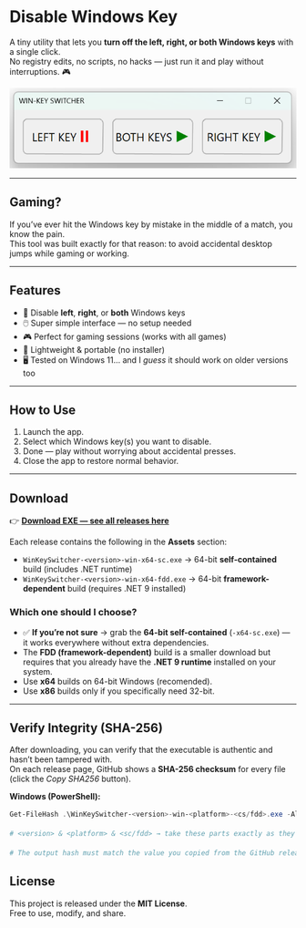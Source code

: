 # Disable Windows Key

A tiny utility that lets you **turn off the left, right, or both Windows keys** with a single click.  
No registry edits, no scripts, no hacks — just run it and play without interruptions. 🎮

![App screenshot](assets/screenshot.png)

---

## Gaming?

If you’ve ever hit the Windows key by mistake in the middle of a match, you know the pain.  
This tool was built exactly for that reason: to avoid accidental desktop jumps while gaming or working.

---

## Features

- 🚫 Disable **left**, **right**, or **both** Windows keys  
- 🖱️ Super simple interface — no setup needed  
- 🎮 Perfect for gaming sessions (works with all games)  
- 💾 Lightweight & portable (no installer)  
- 🖥️ Tested on Windows 11… and I *guess* it should work on older versions too 

---

## How to Use

1. Launch the app.  
2. Select which Windows key(s) you want to disable.  
3. Done — play without worrying about accidental presses.  
4. Close the app to restore normal behavior.  


---

## Download

👉 [**Download EXE — see all releases here**](https://github.com/oleksiivasylenko/windows-key-switcher/releases)

Each release contains the following in the **Assets** section:

- `WinKeySwitcher-<version>-win-x64-sc.exe` → 64-bit **self-contained** build (includes .NET runtime)  
- `WinKeySwitcher-<version>-win-x64-fdd.exe` → 64-bit **framework-dependent** build (requires .NET 9 installed)  

### Which one should I choose?

- ✅ **If you’re not sure** → grab the **64-bit self-contained** (`-x64-sc.exe`) — it works everywhere without extra dependencies.  
- The **FDD (framework-dependent)** build is a smaller download but requires that you already have the **.NET 9 runtime** installed on your system.  
- Use **x64** builds on 64-bit Windows (recomended).  
- Use **x86** builds only if you specifically need 32-bit.
---

## Verify Integrity (SHA-256)

After downloading, you can verify that the executable is authentic and hasn’t been tampered with.  
On each release page, GitHub shows a **SHA-256 checksum** for every file (click the *Copy SHA256* button).

**Windows (PowerShell):**
```powershell
Get-FileHash .\WinKeySwitcher-<version>-win-<platform>-<cs/fdd>.exe -Algorithm SHA256

# <version> & <platform> & <sc/fdd> → take these parts exactly as they appear in the downloaded file name

# The output hash must match the value you copied from the GitHub release page.
```

## License

This project is released under the **MIT License**.  
Free to use, modify, and share.
